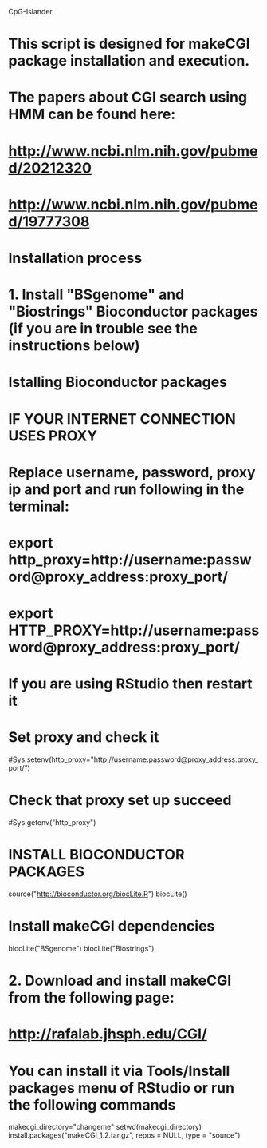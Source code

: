 CpG-Islander

#
# This script is designed for makeCGI package installation and execution.
#
# The papers about CGI search using HMM can be found here:
# http://www.ncbi.nlm.nih.gov/pubmed/20212320
# http://www.ncbi.nlm.nih.gov/pubmed/19777308
#
#
# Installation process
# 1. Install "BSgenome" and "Biostrings" Bioconductor packages (if you are in trouble see the instructions below)

# Istalling Bioconductor packages
#
# IF YOUR INTERNET CONNECTION USES PROXY
# Replace username, password, proxy ip and port and run following in the terminal:
# export http_proxy=http://username:password@proxy_address:proxy_port/
# export HTTP_PROXY=http://username:password@proxy_address:proxy_port/
#
# If you are using RStudio then restart it
#
# Set proxy and check it
#Sys.setenv(http_proxy="http://username:password@proxy_address:proxy_port/")
# Check that proxy set up succeed
#Sys.getenv("http_proxy")

# INSTALL BIOCONDUCTOR PACKAGES
source("http://bioconductor.org/biocLite.R")
biocLite()
#
# Install makeCGI dependencies
biocLite("BSgenome")
biocLite("Biostrings")

# 2. Download and install makeCGI from the following page:
# http://rafalab.jhsph.edu/CGI/
# You can install it via Tools/Install packages menu of RStudio or run the following commands
makecgi_directory="changeme"
setwd(makecgi_directory)
install.packages("makeCGI_1.2.tar.gz", repos = NULL, type = "source")